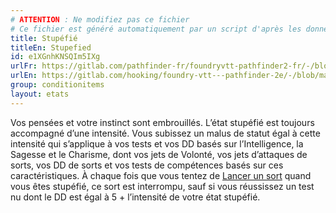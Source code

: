 ```yaml
---
# ATTENTION : Ne modifiez pas ce fichier
# Ce fichier est généré automatiquement par un script d'après les données du module Foundry VTT officiel et de sa traduction
title: Stupéfié
titleEn: Stupefied
id: e1XGnhKNSQIm5IXg
urlFr: https://gitlab.com/pathfinder-fr/foundryvtt-pathfinder2-fr/-/blob/master/data/conditionitems/e1XGnhKNSQIm5IXg.htm
urlEn: https://gitlab.com/hooking/foundry-vtt---pathfinder-2e/-/blob/master/packs/data/conditionitems.db/stupefied.json
group: conditionitems
layout: etats
---
```

Vos pensées et votre instinct sont embrouillés. L’état stupéfié est toujours accompagné d’une intensité. Vous subissez un malus de statut égal à cette intensité qui s’applique à vos tests et vos DD basés sur l’Intelligence, la Sagesse et le Charisme, dont vos jets de Volonté, vos jets d’attaques de sorts, vos DD de sorts et vos tests de compétences basés sur ces caractéristiques. À chaque fois que vous tentez de [Lancer un sort](../actions/lancer-un-sort.md) quand vous êtes stupéfié, ce sort est interrompu, sauf si vous réussissez un test nu dont le DD est égal à 5 + l’intensité de votre état stupéfié.


